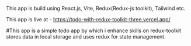 This app is build using React.js, Vite, Redux(Redux-js toolkit), Tailwind etc.

This app is live at - https://todo-with-redux-toolkit-three.vercel.app/ 

#This app is a simple todo app by which i enhance skills on redux-toolkit stores data in local storage and uses redux for state management. 
